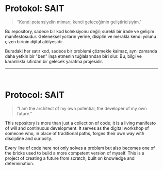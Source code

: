 # Protokol: SAIT

> "Kendi potansiyelin mimarı, kendi geleceğimin geliştiricisiyim."

Bu repository, sadece bir kod koleksiyonu değil; sürekli bir irade ve gelişim manifestosudur. Geleneksel yolların yerine, disiplin ve merakla kendi yolunu çizen birinin dijital atölyesidir.

Buradaki her satır kod, sadece bir problemi çözmekle kalmaz, aynı zamanda daha yetkin bir "ben" inşa etmenin tuğlalarından biri olur. Bu, bilgi ve kararlılıkla sıfırdan bir gelecek yaratma projesidir.

---
<br>

# Protocol: SAIT

> "I am the architect of my own potential, the developer of my own future."

This repository is more than just a collection of code; it is a living manifesto of will and continuous development. It serves as the digital workshop of someone who, in place of traditional paths, forges their own way with discipline and curiosity.

Every line of code here not only solves a problem but also becomes one of the bricks used to build a more competent version of myself. This is a project of creating a future from scratch, built on knowledge and determination.
